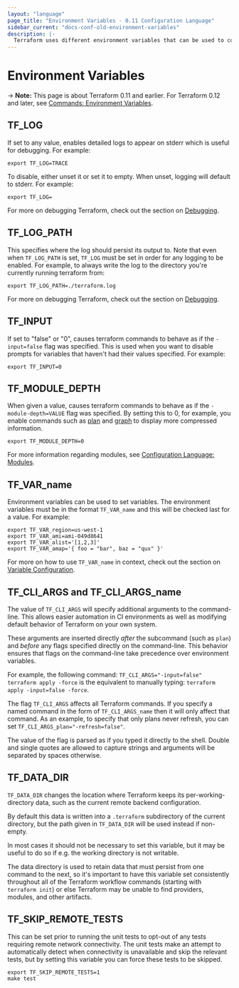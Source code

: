 ```yaml
---
layout: "language"
page_title: "Environment Variables - 0.11 Configuration Language"
sidebar_current: "docs-conf-old-environment-variables"
description: |-
  Terraform uses different environment variables that can be used to configure various aspects of how Terraform behaves. this section documents those variables, their potential values, and how to use them.
---
```


# Environment Variables

-> **Note:** This page is about Terraform 0.11 and earlier. For Terraform 0.12
and later, see
[Commands: Environment Variables](../commands/environment-variables.html).

## TF_LOG

If set to any value, enables detailed logs to appear on stderr which is useful for debugging. For example:

```shell
export TF_LOG=TRACE
```

To disable, either unset it or set it to empty. When unset, logging will default to stderr. For example:

```shell
export TF_LOG=
```

For more on debugging Terraform, check out the section on [Debugging](/docs/internals/debugging.html).

## TF_LOG_PATH

This specifies where the log should persist its output to. Note that even when `TF_LOG_PATH` is set, `TF_LOG` must be set in order for any logging to be enabled. For example, to always write the log to the directory you're currently running terraform from:

```shell
export TF_LOG_PATH=./terraform.log
```

For more on debugging Terraform, check out the section on [Debugging](/docs/internals/debugging.html).

## TF_INPUT

If set to "false" or "0", causes terraform commands to behave as if the `-input=false` flag was specified. This is used when you want to disable prompts for variables that haven't had their values specified. For example:

```shell
export TF_INPUT=0
```

## TF_MODULE_DEPTH

When given a value, causes terraform commands to behave as if the `-module-depth=VALUE` flag was specified. By setting this to 0, for example, you enable commands such as [plan](/docs/commands/plan.html) and [graph](/docs/commands/graph.html) to display more compressed information.

```shell
export TF_MODULE_DEPTH=0
```

For more information regarding modules, see [Configuration Language: Modules](/docs/configuration/modules.html).

## TF_VAR_name

Environment variables can be used to set variables. The environment variables must be in the format `TF_VAR_name` and this will be checked last for a value. For example:

```shell
export TF_VAR_region=us-west-1
export TF_VAR_ami=ami-049d8641
export TF_VAR_alist='[1,2,3]'
export TF_VAR_amap='{ foo = "bar", baz = "qux" }'
```

For more on how to use `TF_VAR_name` in context, check out the section on [Variable Configuration](./variables.html).

## TF_CLI_ARGS and TF_CLI_ARGS_name

The value of `TF_CLI_ARGS` will specify additional arguments to the
command-line. This allows easier automation in CI environments as well as
modifying default behavior of Terraform on your own system.

These arguments are inserted directly _after_ the subcommand
(such as `plan`) and _before_ any flags specified directly on the command-line.
This behavior ensures that flags on the command-line take precedence over
environment variables.

For example, the following command: `TF_CLI_ARGS="-input=false" terraform apply -force`
is the equivalent to manually typing: `terraform apply -input=false -force`.

The flag `TF_CLI_ARGS` affects all Terraform commands. If you specify a
named command in the form of `TF_CLI_ARGS_name` then it will only affect
that command. As an example, to specify that only plans never refresh,
you can set `TF_CLI_ARGS_plan="-refresh=false"`.

The value of the flag is parsed as if you typed it directly to the shell.
Double and single quotes are allowed to capture strings and arguments will
be separated by spaces otherwise.

## TF_DATA_DIR

`TF_DATA_DIR` changes the location where Terraform keeps its
per-working-directory data, such as the current remote backend configuration.

By default this data is written into a `.terraform` subdirectory of the
current directory, but the path given in `TF_DATA_DIR` will be used instead
if non-empty.

In most cases it should not be necessary to set this variable, but it may
be useful to do so if e.g. the working directory is not writable.

The data directory is used to retain data that must persist from one command
to the next, so it's important to have this variable set consistently throughout
all of the Terraform workflow commands (starting with `terraform init`) or else
Terraform may be unable to find providers, modules, and other artifacts.

## TF_SKIP_REMOTE_TESTS

This can be set prior to running the unit tests to opt-out of any tests
requiring remote network connectivity. The unit tests make an attempt to
automatically detect when connectivity is unavailable and skip the relevant
tests, but by setting this variable you can force these tests to be skipped.

```shell
export TF_SKIP_REMOTE_TESTS=1
make test
```
